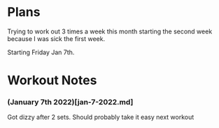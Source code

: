 # Plans

Trying to work out 3 times a week this month starting the second week because I was sick the first week. 

Starting Friday Jan 7th.

# Workout Notes

### (January 7th 2022)[jan-7-2022.md]
Got dizzy after 2 sets. Should probably take it easy next workout
